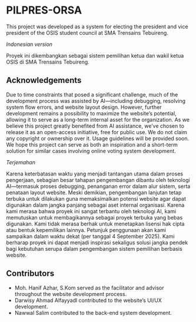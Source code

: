 # PILPRES-ORSA

This project was developed as a system for electing the president and vice president of the OSIS student council at SMA Trensains Tebuireng.

_Indonesian version_

Proyek ini dikembangkan sebagai sistem pemilihan ketua dan wakil ketua OSIS di SMA Trensains Tebuireng.

## Acknowledgements

Due to time constraints that posed a significant challenge, much of the development process was assisted by AI—including debugging, resolving system flow errors, and website layout design.
However, further development remains a possibility to maximize the website’s potential, allowing it to serve as a long-term internal asset for the organization.
As we believe this project greatly benefited from AI assistance, we’ve chosen to release it as an open-access initiative, free for public use. We do not claim any copyright or ownership over it.
Usage guidelines will be provided soon. We hope this project can serve as both an inspiration and a short-term solution for similar cases involving online voting system development.

_Terjemahan_

Karena keterbatasan waktu yang menjadi tantangan utama dalam proses pengerjaan, sebagian besar tahapan pengembangan dibantu oleh teknologi AI—termasuk proses debugging, penanganan error dalam alur sistem, serta penataan layout website.
Meski demikian, pengembangan lanjutan tetap terbuka untuk dilakukan guna memaksimalkan potensi website agar dapat digunakan dalam jangka panjang sebagai aset internal organisasi.
Karena kami merasa bahwa proyek ini sangat terbantu oleh teknologi AI, kami memutuskan untuk membagikannya sebagai proyek terbuka yang bebas digunakan. Kami tidak merasa berhak untuk menetapkan lisensi hak cipta atau bentuk kepemilikan lainnya.
Petunjuk penggunaan akan kami sampaikan dalam waktu dekat (per tanggal 4 September 2025). Kami berharap proyek ini dapat menjadi inspirasi sekaligus solusi jangka pendek bagi kebutuhan serupa dalam pengembangan sistem pemilihan berbasis website.

## Contributors

- Moh. Hanif Azhar, S.Kom served as the facilitator and advisor throughout the website development process.
- Darwisy Ahmad Alfayyadl contributed to the website’s UI/UX development.
- Nawwal Salim contributed to the back-end system development.